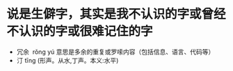 # 说是生僻字，其实是我不认识的字或曾经不认识的字或很难记住的字

-   冗余  rǒng yú 意思是多余的重复或罗嗦内容（包括信息、语言、代码等）
-   汀 tīng (形声。从水,丁声。本义:水平)
